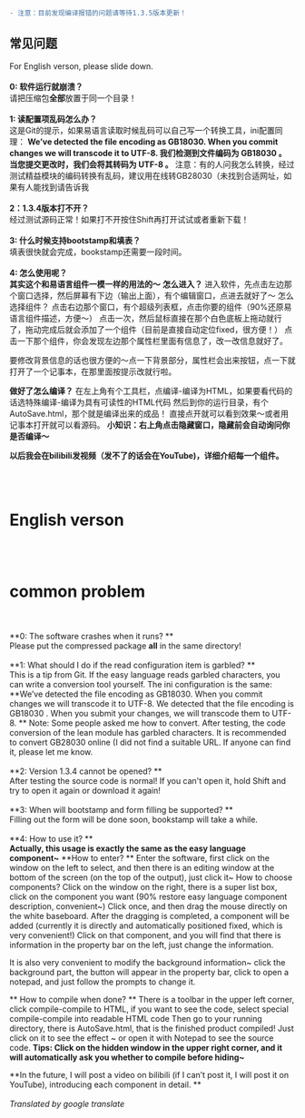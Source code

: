  ```diff
- 注意：目前发现编译报错的问题请等待1.3.5版本更新！
```
 
 ## 常见问题
 For English verson, please slide down.
<br><br>
**0: 软件运行就崩溃？**
<br>
请把压缩包**全部**放置于同一个目录！
<br><br>
**1: 读配置项乱码怎么办？**
<br>
这是Git的提示，如果易语言读取时候乱码可以自己写一个转换工具，ini配置同理：
**We’ve detected the file encoding as GB18030. When you commit changes we will transcode it to UTF-8.
我们检测到文件编码为 GB18030 。 当您提交更改时，我们会将其转码为 UTF-8 。**
注意：有的人问我怎么转换，经过测试精益模块的编码转换有乱码，建议用在线转GB28030（未找到合适网址，如果有人能找到请告诉我
<br><br>
**2：1.3.4版本打不开？**
<br>
经过测试源码正常！如果打不开按住Shift再打开试试或者重新下载！
<br><br>
**3: 什么时候支持bootstamp和填表？**
<br>
填表很快就会完成，bookstamp还需要一段时间。
<br><br>
**4: 怎么使用呢？**
<br>
**其实这个和易语言组件一模一样的用法的～**
**怎么进入？**
进入软件，先点击左边那个窗口选择，然后屏幕有下边（输出上面），有个编辑窗口，点进去就好了～
怎么选择组件？
点击右边那个窗口，有个超级列表框，点击你要的组件（90%还原易语言组件描述，方便～）
点击一次，然后鼠标直接在那个白色底板上拖动就行了，拖动完成后就会添加了一个组件（目前是直接自动定位fixed，很方便！）
点击一下那个组件，你会发现左边那个属性栏里面有信息了，改一改信息就好了。

要修改背景信息的话也很方便的～点一下背景部分，属性栏会出来按钮，点一下就打开了一个记事本，在那里面按提示改就行啦。

**做好了怎么编译？**
在左上角有个工具栏，点编译-编译为HTML，如果要看代码的话选特殊编译-编译为具有可读性的HTML代码
然后到你的运行目录，有个AutoSave.html，那个就是编译出来的成品！
直接点开就可以看到效果～或者用记事本打开就可以看源码。
**小知识：右上角点击隐藏窗口，隐藏前会自动询问你是否编译～**


**以后我会在bilibili发视频（发不了的话会在YouTube)，详细介绍每一个组件。**

<br><br>
# English verson
<br><br>
# common problem
<br><br>
**0: The software crashes when it runs? **
<br>
Please put the compressed package **all** in the same directory!
<br><br>
**1: What should I do if the read configuration item is garbled? **
<br>
This is a tip from Git. If the easy language reads garbled characters, you can write a conversion tool yourself. The ini configuration is the same:
**We’ve detected the file encoding as GB18030. When you commit changes we will transcode it to UTF-8.
We detected that the file encoding is GB18030 . When you submit your changes, we will transcode them to UTF-8. **
Note: Some people asked me how to convert. After testing, the code conversion of the lean module has garbled characters. It is recommended to convert GB28030 online (I did not find a suitable URL. If anyone can find it, please let me know.
<br><br>
**2: Version 1.3.4 cannot be opened? **
<br>
After testing the source code is normal! If you can't open it, hold Shift and try to open it again or download it again!
<br><br>
**3: When will bootstamp and form filling be supported? **
<br>
Filling out the form will be done soon, bookstamp will take a while.
<br><br>
**4: How to use it? **
<br>
**Actually, this usage is exactly the same as the easy language component~**
**How to enter? **
Enter the software, first click on the window on the left to select, and then there is an editing window at the bottom of the screen (on the top of the output), just click it~
How to choose components?
Click on the window on the right, there is a super list box, click on the component you want (90% restore easy language component description, convenient~)
Click once, and then drag the mouse directly on the white baseboard. After the dragging is completed, a component will be added (currently it is directly and automatically positioned fixed, which is very convenient!)
Click on that component, and you will find that there is information in the property bar on the left, just change the information.

It is also very convenient to modify the background information~ click the background part, the button will appear in the property bar, click to open a notepad, and just follow the prompts to change it.

** How to compile when done? **
There is a toolbar in the upper left corner, click compile-compile to HTML, if you want to see the code, select special compile-compile into readable HTML code
Then go to your running directory, there is AutoSave.html, that is the finished product compiled!
Just click on it to see the effect ~ or open it with Notepad to see the source code.
**Tips: Click on the hidden window in the upper right corner, and it will automatically ask you whether to compile before hiding~**


**In the future, I will post a video on bilibili (if I can’t post it, I will post it on YouTube), introducing each component in detail. **
<br><br>
*Translated by google translate*

